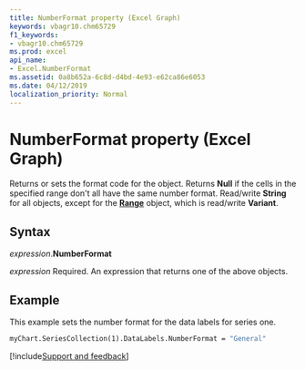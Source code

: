 ```yaml
---
title: NumberFormat property (Excel Graph)
keywords: vbagr10.chm65729
f1_keywords:
- vbagr10.chm65729
ms.prod: excel
api_name:
- Excel.NumberFormat
ms.assetid: 0a8b652a-6c8d-d4bd-4e93-e62ca86e6053
ms.date: 04/12/2019
localization_priority: Normal
---
```



# NumberFormat property (Excel Graph)

Returns or sets the format code for the object. Returns **Null** if the cells in the specified range don't all have the same number format. Read/write **String** for all objects, except for the **[Range](excel.range-graph-object.md)** object, which is read/write **Variant**.

## Syntax

_expression_.**NumberFormat**

_expression_ Required. An expression that returns one of the above objects.


## Example

This example sets the number format for the data labels for series one.

```vb
myChart.SeriesCollection(1).DataLabels.NumberFormat = "General"
```

[!include[Support and feedback](~/includes/feedback-boilerplate.md)]